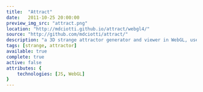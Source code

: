 ```yaml
---
title:  "Attract"
date:   2011-10-25 20:00:00
preview_img_src: "attract.png"
location: "http://mdciotti.github.io/attract/webgl4/"
source: "http://github.com/mdciotti/attract/"
description: "a 3D strange attractor generator and viewer in WebGL, used to teach myself about 3D rendering with WebGL"
tags: [strange, attractor]
available: true
complete: true
active: false
attributes: {
	technologies: [JS, WebGL]
}
---
```



